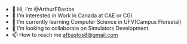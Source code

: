 - 👋 Hi, I’m @ArthurFBastos
- 👀 I’m interested in Work in Canada at CAE or CGI.
- 🌱 I’m currently learning Computer Science in UFV(Campus Florestal)
- 💞️ I’m looking to collaborate on Simulators Development.
- 📫 How to reach me afbastos8@gmail.com

<!---
ArthurFBastos/ArthurFBastos is a ✨ special ✨ repository because its `README.md` (this file) appears on your GitHub profile.
You can click the Preview link to take a look at your changes.
--->
